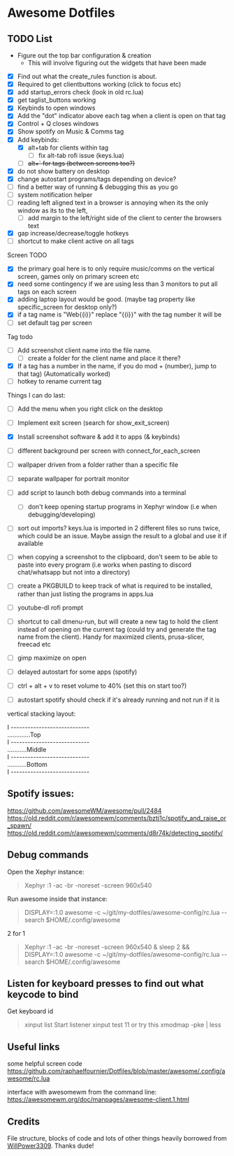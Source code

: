 # Awesome Dotfiles

## TODO List
- Figure out the top bar configuration & creation
  - This will involve figuring out the widgets that have been made
- [x] Find out what the create_rules function is about. 
- [x] Required to get clientbuttons working (click to focus etc)
- [x] add startup_errors check (look in old rc.lua)
- [x] get taglist_buttons working
- [x] Keybinds to open windows
- [x] Add the "dot" indicator above each tag when a client is open on that tag
- [x] Control + Q closes windows
- [x] Show spotify on Music & Comms tag
- [x] Add keybinds:
  - [x] alt+tab for clients within tag
    - [ ] fix alt-tab rofi issue (keys.lua)
  - [ ] ~~alt+` for tags (between screens too?)~~
- [x] do not show battery on desktop
- [x] change autostart programs/tags depending on device?
- [ ] find a better way of running & debugging this as you go
- [ ] system notification helper
- [ ] reading left aligned text in a browser is annoying when its the only window as its to the left,
  - [ ] add margin to the left/right side of the client to center the browsers text
- [x] gap increase/decrease/toggle hotkeys
- [ ] shortcut to make client active on all tags

Screen TODO
- [x] the primary goal here is to only require music/comms on the vertical screen, games only on primary screen etc
- [x] need some contingency if we are using less than 3 monitors to put all tags on each screen
- [x] adding laptop layout would be good. (maybe tag property like specific_screen for desktop only?)
- [x] if a tag name is "Web{{i}}" replace "{{i}}" with the tag number it will be
- [ ] set default tag per screen

Tag todo
- [ ] Add screenshot client name into the file name.
  - [ ] create a folder for the client name and place it there?
- [x] If a tag has a number in the name, if you do mod + (number), jump to that tag) (Automatically worked)
- [ ] hotkey to rename current tag

Things I can do last:
- [ ] Add the menu when you right click on the desktop
- [ ] Implement exit screen (search for show_exit_screen)
- [x] Install screenshot software & add it to apps (& keybinds)
- [ ] different background per screen with connect_for_each_screen
- [ ] wallpaper driven from a folder rather than a specific file
- [ ] separate wallpaper for portrait monitor
- [ ] add script to launch both debug commands into a terminal
  - [ ] don't keep opening startup programs in Xephyr window (i.e when debugging/developing)
- [ ] sort out imports? keys.lua is imported in 2 different files so runs twice, which could be an issue. Maybe assign the result to a global and use it if available
- [ ] when copying a screenshot to the clipboard, don't seem to be able to paste into every program (i.e works when pasting to discord chat/whatsapp but not into a directory)
- [ ] create a PKGBUILD to keep track of what is required to be installed, rather than just listing the programs in apps.lua
- [ ] youtube-dl rofi prompt
- [ ] shortcut to call dmenu-run, but will create a new tag to hold the client instead of opening on the current tag (could try and generate the tag name from the client). Handy for maximized clients, prusa-slicer, freecad etc
- [ ] gimp maximize on open
- [ ] delayed autostart for some apps (spotify)
- [ ] ctrl + alt + v to reset volume to 40% (set this on start too?)
- [ ] autostart spotify should check if it's already running and not run if it is


vertical stacking layout:

I
\----------------------------  
.............Top  
I
\----------------------------  
...........Middle  
I
\----------------------------  
...........Bottom  
I
\----------------------------  


## Spotify issues:
https://github.com/awesomeWM/awesome/pull/2484  
https://old.reddit.com/r/awesomewm/comments/bztj1c/spotify_and_raise_or_spawn/  
https://old.reddit.com/r/awesomewm/comments/d8r74k/detecting_spotify/  
  
## Debug commands
Open the Xephyr instance:
> Xephyr :1 -ac -br -noreset -screen 960x540

Run awesome inside that instance:
> DISPLAY=:1.0 awesome -c ~/git/my-dotfiles/awesome-config/rc.lua --search $HOME/.config/awesome

2 for 1
> Xephyr :1 -ac -br -noreset -screen 960x540 & sleep 2 && DISPLAY=:1.0 awesome -c ~/git/my-dotfiles/awesome-config/rc.lua --search $HOME/.config/awesome

## Listen for keyboard presses to find out what keycode to bind
Get keyboard id
> xinput list
Start listener
> xinput test 11
or try this
> xmodmap -pke | less

## Useful links
some helpful screen code https://github.com/raphaelfournier/Dotfiles/blob/master/awesome/.config/awesome/rc.lua

interface with awesomewm from the command line:  
https://awesomewm.org/doc/manpages/awesome-client.1.html


## Credits

File structure, blocks of code and lots of other things heavily borrowed from [WillPower3309](https://github.com/WillPower3309/awesome-dotfiles). Thanks dude!
